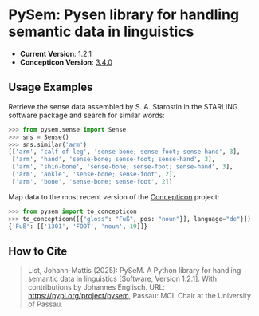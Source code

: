 # PySem: Pysen library for handling semantic data in linguistics

* **Current Version**: 1.2.1
* **Concepticon Version**: [3.4.0](https://doi.org/10.5281/zenodo.14923561)
 
## Usage Examples

Retrieve the sense data assembled by S. A. Starostin in the STARLING software package and search for similar words:

```python
>>> from pysem.sense import Sense
>>> sns = Sense()
>>> sns.similar('arm')
[['arm', 'calf of leg', 'sense-bone; sense-foot; sense-hand', 3],
 ['arm', 'hand', 'sense-bone; sense-foot; sense-hand', 3],
 ['arm', 'shin-bone', 'sense-bone; sense-foot; sense-hand', 3],
 ['arm', 'ankle', 'sense-bone; sense-foot', 2],
 ['arm', 'bone', 'sense-bone; sense-foot', 2]]
```

Map data to the most recent version of the [Concepticon](https://concepticon.clld.org) project:

```python
>>> from pysem import to_concepticon
>>> to_concepticon([{"gloss": "Fuß", pos: "noun"}], language="de"}])
{'Fuß': [['1301', 'FOOT', 'noun', 19]]}
```

## How to Cite

> List, Johann-Mattis (2025): PySeM. A Python library for handling semantic data in linguistics [Software, Version 1.2.1]. With contributions by Johannes Englisch. URL: https://pypi.org/project/pysem, Passau: MCL Chair at the University of Passau.
